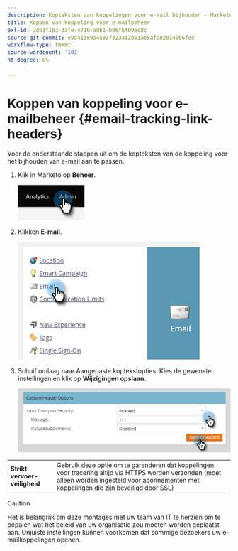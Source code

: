 ```yaml
---
description: Kopteksten van koppelingen voor e-mail bijhouden - Marketo Docs - Productdocumentatie
title: Koppen van koppeling voor e-mailbeheer
exl-id: 2db1f1b3-3afe-4710-a8b1-b06fbf09ec8c
source-git-commit: e9a41359a4a03f323312b61ab5afc820140b6fee
workflow-type: tm+mt
source-wordcount: '103'
ht-degree: 0%

---
```


# Koppen van koppeling voor e-mailbeheer {#email-tracking-link-headers}

Voer de onderstaande stappen uit om de kopteksten van de koppeling voor het bijhouden van e-mail aan te passen.

1. Klik in Marketo op **Beheer**.

   ![](assets/email-tracking-link-headers-1.png)

1. Klikken **E-mail**.

   ![](assets/email-tracking-link-headers-2.png)

1. Schuif omlaag naar Aangepaste koptekstopties. Kies de gewenste instellingen en klik op **Wijzigingen opslaan**.

   ![](assets/email-tracking-link-headers-3.png)

<table>
 <tr>
  <td><strong>Strikt vervoer-veiligheid</strong></td>
  <td>Gebruik deze optie om te garanderen dat koppelingen voor tracering altijd via HTTPS worden verzonden (moet alleen worden ingesteld voor abonnementen met koppelingen die zijn beveiligd door SSL)</td>
 </tr>
</table>

>[!CAUTION]
>
>Het is belangrijk om deze montages met uw team van IT te herzien om te bepalen wat het beleid van uw organisatie zou moeten worden geplaatst aan. Onjuiste instellingen kunnen voorkomen dat sommige bezoekers uw e-mailkoppelingen openen.
